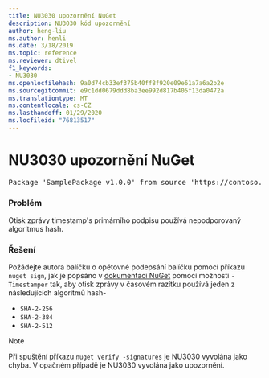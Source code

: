 ```yaml
---
title: NU3030 upozornění NuGet
description: NU3030 kód upozornění
author: heng-liu
ms.author: henli
ms.date: 3/18/2019
ms.topic: reference
ms.reviewer: dtivel
f1_keywords:
- NU3030
ms.openlocfilehash: 9a0d74cb33ef375b40ff8f920e09e61a7a6a2b2e
ms.sourcegitcommit: e9c1dd0679ddd8ba3ee992d817b405f13da0472a
ms.translationtype: MT
ms.contentlocale: cs-CZ
ms.lasthandoff: 01/29/2020
ms.locfileid: "76813517"
---
```

# <a name="nuget-warning-nu3030"></a>NU3030 upozornění NuGet

<pre>Package 'SamplePackage v1.0.0' from source 'https://contoso.com/index.json': The primary signature's timestamp's message imprint uses an unsupported hash algorithm.</pre>

### <a name="issue"></a>Problém

Otisk zprávy timestamp's primárního podpisu používá nepodporovaný algoritmus hash.  


### <a name="solution"></a>Řešení

Požádejte autora balíčku o opětovné podepsání balíčku pomocí příkazu `nuget sign`, jak je popsáno v [dokumentaci NuGet](../../create-packages/sign-a-package.md) pomocí možnosti `-Timestamper` tak, aby otisk zprávy v časovém razítku používá jeden z následujících algoritmů hash-
* `SHA-2-256`
* `SHA-2-384`
* `SHA-2-512`


> [!Note]
> Při spuštění příkazu `nuget verify -signatures` je NU3030 vyvolána jako chyba. V opačném případě je NU3030 vyvolána jako upozornění.
